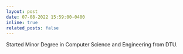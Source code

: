 ```yaml
---
layout: post
date: 07-08-2022 15:59:00-0400
inline: true
related_posts: false
---
```


Started Minor Degree in Computer Science and Engineering from DTU.

